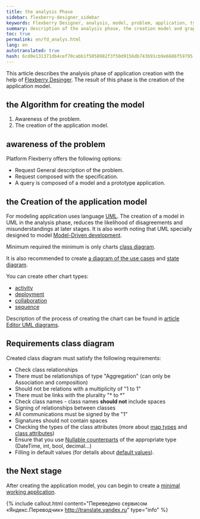 ```yaml
--- 
title: the analysis Phase 
sidebar: flexberry-designer_sidebar 
keywords: Flexberry Designer, analysis, model, problem, application, types of diagrams, UML, stages of application creation 
summary: description of the analysis phase, the creation model and graph types 
toc: true 
permalink: en/fd_analys.html 
lang: en 
autotranslated: true 
hash: 6cd0e131371db4cef70cabb1f5058982f3f50d9156db743b91cb9e6686f59795 
--- 
```


This article describes the analysis phase of application creation with the help of [Flexberry Desinger](fd_flexberry-designer.html). 
The result of this phase is the creation of the application model. 

## the Algorithm for creating the model 

1. Awareness of the problem. 
2. The creation of the application model. 

## awareness of the problem 

Platform Flexberry offers the following options: 

* Request General description of the problem. 
* Request composed with the specification. 
* A query is composed of a model and a prototype application. 

## the Creation of the application model 

For modeling application uses language [UML](http://ru.wikipedia.org/wiki/UML). The creation of a model in UML in the analysis phase, reduces the likelihood of disagreements and misunderstandings at later stages. It is also worth noting that UML specially designed to model [Model-Driven development](fd_code-generation.html). 

Minimum required the minimum is only charts [class diagram](fd_class-diagram.html). 

It is also recommended to create [a diagram of the use cases](fd_use-case-diagram.html) and [state diagram](fd_statechart-diagram.html). 

You can create other chart types: 

* [activity](fd_activity-diagram.html) 
* [deployment](fd_deployment-diagram.html) 
* [collaboration](fd_collaboration-diagram.html) 
* [sequence](fd_sequence-diagram.html) 

Description of the process of creating the chart can be found in [article Editor UML diagrams](fd_editing-diagram.html). 

## Requirements class diagram 

Created class diagram must satisfy the following requirements: 

* Check class relationships 
* There must be relationships of type "Aggregation" (can only be Association and composition) 
* Should not be relations with a multiplicity of "1 to 1" 
* There must be links with the plurality "* to *" 
* Check class names - class names __should not__ include spaces 
* Signing of relationships between classes 
* All communications must be signed by the "1" 
* Signatures should not contain spaces 
* Checking the types of the class attributes (more about [map types](fd_types-map.html) and [class attributes](fo_attributes-class-data.html)) 
* Ensure that you use [Nullable counterparts](fd_nullable-types.html) of the appropriate type (DateTime, int, bool, decimal...) 
* Filling in default values (for details about [default values](fo_features-dafault-value.html)).


## the Next stage 

After creating the application model, you can begin to create a [minimal working application](fd_prototype-creation.html). 



{% include callout.html content="Переведено сервисом «Яндекс.Переводчик» <http://translate.yandex.ru>" type="info" %}